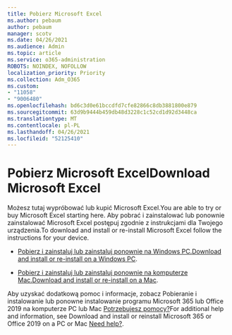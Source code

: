 ```yaml
---
title: Pobierz Microsoft Excel
ms.author: pebaum
author: pebaum
manager: scotv
ms.date: 04/26/2021
ms.audience: Admin
ms.topic: article
ms.service: o365-administration
ROBOTS: NOINDEX, NOFOLLOW
localization_priority: Priority
ms.collection: Adm_O365
ms.custom:
- "11058"
- "9006480"
ms.openlocfilehash: bd6c3d0e61bccdfd7cfe82866c8db3881800e879
ms.sourcegitcommit: 63d9b9444b459db48d3228c1c52cd1d92d3448ca
ms.translationtype: MT
ms.contentlocale: pl-PL
ms.lasthandoff: 04/26/2021
ms.locfileid: "52125410"
---
```

# <a name="download-microsoft-excel"></a><span data-ttu-id="610a8-102">Pobierz Microsoft Excel</span><span class="sxs-lookup"><span data-stu-id="610a8-102">Download Microsoft Excel</span></span>

<span data-ttu-id="610a8-103">Możesz tutaj wypróbować lub kupić Microsoft Excel.</span><span class="sxs-lookup"><span data-stu-id="610a8-103">You are able to try or buy Microsoft Excel starting here.</span></span> <span data-ttu-id="610a8-104">Aby pobrać i zainstalować lub ponownie zainstalować Microsoft Excel postępuj zgodnie z instrukcjami dla Twojego urządzenia.</span><span class="sxs-lookup"><span data-stu-id="610a8-104">To download and install or re-install Microsoft Excel follow the instructions for your device.</span></span> 

- <span data-ttu-id="610a8-105">[Pobierz i zainstaluj lub zainstaluj ponownie na Windows PC.](https://support.microsoft.com/office/download-and-install-or-reinstall-microsoft-365-or-office-2019-on-a-pc-or-mac-4414eaaf-0478-48be-9c42-23adc4716658?ui=en-us&rs=en-us&ad=us#InstallSteps=Install_on_a_PC)</span><span class="sxs-lookup"><span data-stu-id="610a8-105">[Download and install or re-install on a Windows PC](https://support.microsoft.com/office/download-and-install-or-reinstall-microsoft-365-or-office-2019-on-a-pc-or-mac-4414eaaf-0478-48be-9c42-23adc4716658?ui=en-us&rs=en-us&ad=us#InstallSteps=Install_on_a_PC).</span></span> 

- <span data-ttu-id="610a8-106">[Pobierz i zainstaluj lub zainstaluj ponownie na komputerze Mac.](https://support.microsoft.com/office/download-and-install-or-reinstall-microsoft-365-or-office-2019-on-a-pc-or-mac-4414eaaf-0478-48be-9c42-23adc4716658?ui=en-us&rs=en-us&ad=us#InstallSteps=Install_on_a_Mac)</span><span class="sxs-lookup"><span data-stu-id="610a8-106">[Download and install or re-install on a Mac](https://support.microsoft.com/office/download-and-install-or-reinstall-microsoft-365-or-office-2019-on-a-pc-or-mac-4414eaaf-0478-48be-9c42-23adc4716658?ui=en-us&rs=en-us&ad=us#InstallSteps=Install_on_a_Mac).</span></span> 

<span data-ttu-id="610a8-107">Aby uzyskać dodatkową pomoc i informacje, zobacz Pobieranie i instalowanie lub ponowne instalowanie programu Microsoft 365 lub Office 2019 na komputerze PC lub Mac [Potrzebujesz pomocy?](https://support.microsoft.com/office/download-and-install-or-reinstall-microsoft-365-or-office-2019-on-a-pc-or-mac-4414eaaf-0478-48be-9c42-23adc4716658?ui=en-us&rs=en-us&ad=us#InstallSteps=need_help)</span><span class="sxs-lookup"><span data-stu-id="610a8-107">For additional help and information, see Download and install or reinstall Microsoft 365 or Office 2019 on a PC or Mac [Need help?](https://support.microsoft.com/office/download-and-install-or-reinstall-microsoft-365-or-office-2019-on-a-pc-or-mac-4414eaaf-0478-48be-9c42-23adc4716658?ui=en-us&rs=en-us&ad=us#InstallSteps=need_help).</span></span> 